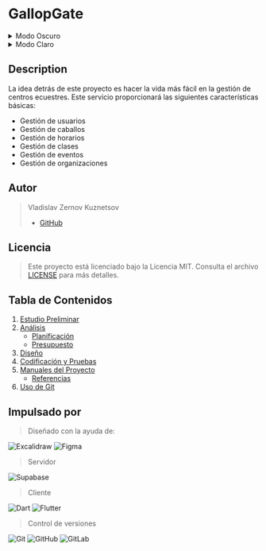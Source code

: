 # GallopGate

<details>
  <summary>Modo Oscuro</summary>
  <img src="img/logo/logo_dark.png" alt="Image" width="300" height="300">
</details>
<details>
  <summary>Modo Claro</summary>
  <img src="img/logo/logo_light.png" alt="Image" width="300" height="300">
</details>

## Description

La idea detrás de este proyecto es hacer la vida más fácil en la gestión de centros ecuestres.
Este servicio proporcionará las siguientes características básicas:

- Gestión de usuarios
- Gestión de caballos
- Gestión de horarios
- Gestión de clases
- Gestión de eventos
- Gestión de organizaciones

## Autor

> Vladislav Zernov Kuznetsov
> - [GitHub](https://github.com/zervladpy/)

## Licencia

> Este proyecto está licenciado bajo la Licencia MIT. Consulta el archivo [LICENSE](LICENSE) para más detalles.

##  Tabla de Contenidos
1. [Estudio Preliminar](docs/preliminary_study.md)
2. [Análisis](Análisis.md)
   - [Planificación](docs/planificacion.md)
   - [Presupuesto](Presupuesto.md)
3. [Diseño](docs/diseno.md)
4. [Codificación y Pruebas](docs/codificacion_pruebas.md)
5. [Manuales del Proyecto](Manuales.md)
   - [Referencias](docs/referencias.md)
6. [Uso de Git](docs/uso_git.md)

## Impulsado por

> Diseñado con la ayuda de:

![Excalidraw](https://img.shields.io/badge/excalidraw-%23000000.svg?style=for-the-badge&logo=excalidraw&logoColor=white)
![Figma](https://img.shields.io/badge/figma-%23F24E1E.svg?style=for-the-badge&logo=figma&logoColor=white)

> Servidor

![Supabase](https://img.shields.io/badge/supabase-%23323330.svg?style=for-the-badge&logo=supabase&logoColor=white)

> Cliente

![Dart](https://img.shields.io/badge/dart-%230175C2.svg?style=for-the-badge&logo=dart&logoColor=white)
![Flutter](https://img.shields.io/badge/flutter-%2302569B.svg?style=for-the-badge&logo=flutter&logoColor=white)

> Control de versiones

![Git](https://img.shields.io/badge/git-%23F05032.svg?style=for-the-badge&logo=git&logoColor=white)
![GitHub](https://img.shields.io/badge/github-%23121011.svg?style=for-the-badge&logo=github&logoColor=white)
![GitLab](https://img.shields.io/badge/gitlab-%23FCA121.svg?style=for-the-badge&logo=gitlab&logoColor=white)